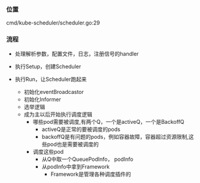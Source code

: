### 位置

cmd/kube-scheduler/scheduler.go:29

### 流程

* 处理解析参数，配置文件，日志，注册信号的handler

* 执行Setup，创建Scheduler

* 执行Run，让Scheduler跑起来
    * 初始化eventBroadcastor
    * 初始化Informer
    * 选举逻辑
    * 成为主以后开始执行调度逻辑
        * 哪些pod需要被调度,有两个Q，一个是activeQ，一个是BackoffQ
            * activeQ是正常的要被调度的pods
            * backoffQ是有问题的pods，例如容器故障，容器超过资源限制,这些pod也是需要被调度的
        * 调度这些pod
            * 从Q中取一个QueuePodInfo， podInfo
            * 从podInfo中拿到Framework
                * Framework是管理各种调度插件的
                

